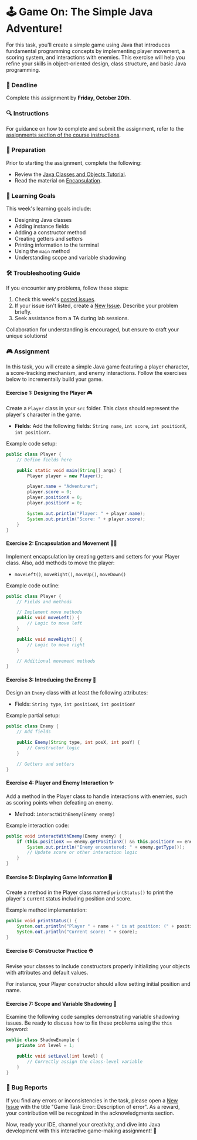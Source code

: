 # 🕹️ Game On: The Simple Java Adventure!

For this task, you'll create a simple game using Java that introduces fundamental programming concepts by implementing player movement, a scoring system, and interactions with enemies. This exercise will help you refine your skills in object-oriented design, class structure, and basic Java programming.

### 📅 Deadline
Complete this assignment by **Friday, October 20th**.

### 🔍 Instructions
For guidance on how to complete and submit the assignment, refer to the [assignments section of the course instructions](https://gits-15.sys.kth.se/inda-22/course-instructions#assignments).

### 📖 Preparation
Prior to starting the assignment, complete the following:

- Review the [Java Classes and Objects Tutorial](https://docs.oracle.com/javase/tutorial/java/javaOO/classes.html).
- Read the material on [Encapsulation](https://kth.oli.cmu.edu/jcourse/webui/syllabus/module.do?context=f5e5a808ac1f088812f2a8ce315bac60).

### 🎯 Learning Goals

This week's learning goals include:
* Designing Java classes
* Adding instance fields
* Adding a constructor method
* Creating getters and setters
* Printing information to the terminal
* Using the `main` method
* Understanding scope and variable shadowing

### 🛠 Troubleshooting Guide
If you encounter any problems, follow these steps:

1. Check this week's [posted issues](https://gits-15.sys.kth.se/inda-22/help/issues). 
2. If your issue isn't listed, create a [New Issue](https://gits-15.sys.kth.se/inda-22/help/issues/new). Describe your problem briefly.
3. Seek assistance from a TA during lab sessions.

Collaboration for understanding is encouraged, but ensure to craft your unique solutions!

### 🎮 Assignment

In this task, you will create a simple Java game featuring a player character, a score-tracking mechanism, and enemy interactions. Follow the exercises below to incrementally build your game.

#### Exercise 1: Designing the Player 🎮

Create a `Player` class in your `src` folder. This class should represent the player's character in the game. 

- **Fields**: Add the following fields: `String name`, `int score`, `int positionX`, `int positionY`.
  
Example code setup:

```java
public class Player {
    // Define fields here

    public static void main(String[] args) {
        Player player = new Player();

        player.name = "Adventurer";
        player.score = 0;
        player.positionX = 0;
        player.positionY = 0;

        System.out.println("Player: " + player.name);
        System.out.println("Score: " + player.score);
    }
}
```

#### Exercise 2: Encapsulation and Movement 🚶‍♂️

Implement encapsulation by creating getters and setters for your Player class. Also, add methods to move the player:

- `moveLeft()`, `moveRight()`, `moveUp()`, `moveDown()`
  
Example code outline:

```java
public class Player {
    // Fields and methods

    // Implement move methods
    public void moveLeft() {
        // Logic to move left
    }

    public void moveRight() {
        // Logic to move right
    }

    // Additional movement methods
}
```

#### Exercise 3: Introducing the Enemy 👾

Design an `Enemy` class with at least the following attributes:

- Fields: `String type`, `int positionX`, `int positionY`
  
Example partial setup:

```java
public class Enemy {
    // Add fields

    public Enemy(String type, int posX, int posY) {
        // Constructor logic
    }

    // Getters and setters
}
```

#### Exercise 4: Player and Enemy Interaction ✨

Add a method in the Player class to handle interactions with enemies, such as scoring points when defeating an enemy.

- Method: `interactWithEnemy(Enemy enemy)`

Example interaction code:

```java
public void interactWithEnemy(Enemy enemy) {
    if (this.positionX == enemy.getPositionX() && this.positionY == enemy.getPositionY()) {
        System.out.println("Enemy encountered: " + enemy.getType());
        // Update score or other interaction logic
    }
}
```

#### Exercise 5: Displaying Game Information 🖥️

Create a method in the Player class named `printStatus()` to print the player's current status including position and score.

Example method implementation:

```java
public void printStatus() {
    System.out.println("Player " + name + " is at position: (" + positionX + ", " + positionY + ")");
    System.out.println("Current score: " + score);
}
```

#### Exercise 6: Constructor Practice ⛑️

Revise your classes to include constructors properly initializing your objects with attributes and default values.

For instance, your Player constructor should allow setting initial position and name.

#### Exercise 7: Scope and Variable Shadowing 🤔

Examine the following code samples demonstrating variable shadowing issues. Be ready to discuss how to fix these problems using the `this` keyword:

```java
public class ShadowExample {
    private int level = 1;

    public void setLevel(int level) {
        // Correctly assign the class-level variable
    }
}
```

### 🐛 Bug Reports

If you find any errors or inconsistencies in the task, please open a [New Issue](https://gits-15.sys.kth.se/inda-22/help/issues/new) with the title "Game Task Error: Description of error". As a reward, your contribution will be recognized in the acknowledgments section.

Now, ready your IDE, channel your creativity, and dive into Java development with this interactive game-making assignment! 🌟